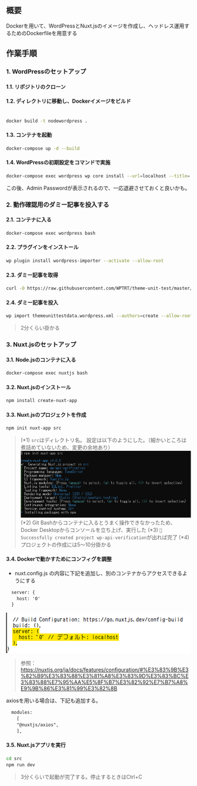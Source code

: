 ## 概要

Dockerを用いて、WordPressとNuxt.jsのイメージを作成し、ヘッドレス運用するためのDockerfileを用意する

## 作業手順

### 1. WordPressのセットアップ
#### 1.1. リポジトリのクローン

#### 1.2. ディレクトリに移動し、Dockerイメージをビルド

``` bash

docker build -t nodewordpress .
```

#### 1.3. コンテナを起動


``` bash
docker-compose up -d --build
```

#### 1.4. WordPressの初期設定をコマンドで実施

``` bash
docker-compose exec wordpress wp core install --url=localhost --title='WordPress Sitee' --admin_user=admin --admin_email=itezora.nonoha@gmail.com --allow-root
```

この後、Admin Passwordが表示されるので、一応退避させておくと良いかも。


### 2. 動作確認用のダミー記事を投入する
#### 2.1. コンテナに入る

``` bash
docker-compose exec wordpress bash
```

#### 2.2. プラグインをインストール

``` bash
wp plugin install wordpress-importer --activate --allow-root
```

#### 2.3. ダミー記事を取得

``` bash
curl -O https://raw.githubusercontent.com/WPTRT/theme-unit-test/master/themeunittestdata.wordpress.xml
```

#### 2.4. ダミー記事を投入

``` bash
wp import themeunittestdata.wordpress.xml --authors=create --allow-root
```

> 2分くらい掛かる

### 3. Nuxt.jsのセットアップ

#### 3.1. Node.jsのコンテナに入る

``` bash
docker-compose exec nuxtjs bash
```

#### 3.2. Nuxt.jsのインストール

``` bash
npm install create-nuxt-app
```

#### 3.3. Nuxt.jsのプロジェクトを作成

``` bash
npm init nuxt-app src
```

> (*1) `src`はディレクトリ名。
>   設定は以下のようにした。（細かいところは煮詰めていないため、変更の余地あり）
>   ![](2022-06-15-01-20-34.png)
> (*2) Git Bashからコンテナに入るとうまく操作できなかったため、Docker Desktopからコンソールを立ち上げ、実行した
> (*3) `🎉  Successfully created project wp-api-verification`が出れば完了
> (*4) プロジェクトの作成には5～10分掛かる

#### 3.4. Dockerで動かすためにコンフィグを調整

- nuxt.config.js の内容に下記を追加し、別のコンテナからアクセスできるようにする

``` txt
  server: {
    host: '0'
  }
```

![](2022-06-15-01-26-47.png)

> 参照：https://nuxtjs.org/ja/docs/features/configuration/#%E3%83%9B%E3%82%B9%E3%83%88%E3%81%A8%E3%83%9D%E3%83%BC%E3%83%88%E7%95%AA%E5%8F%B7%E3%82%92%E7%B7%A8%E9%9B%86%E3%81%99%E3%82%8B

axiosを用いる場合は、下記も追加する。
``` txt
  modules: 
	[
    "@nuxtjs/axios",
	],
```

#### 3.5. Nuxt.jsアプリを実行

``` bash
cd src
npm run dev
```

> 3分くらいで起動が完了する。停止するときはCtrl+C